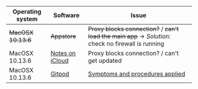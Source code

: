 | Operating system | Software | Issue |
| ---------------- | -------- | ----- |
|       ~~MacOSX 10.13.6~~           |  ~~Appstore~~        |  ~~Proxy blocks connection?~~ / ~~can't load the main app~~ → *Solution*: check no firewall is running  |
|       MacOSX 10.13.6           |  [Notes on iCloud](https://www.icloud.com/notes/)        |  Proxy blocks connection? / can't get updated     |
|   MacOSX 10.13.6                 |  [Gitpod](https://gitpod.io/)      |  [Symptoms and procedures applied](https://bitbucket.org/imhicihu/domestic-issues/src/master/Gitpod.md)     |